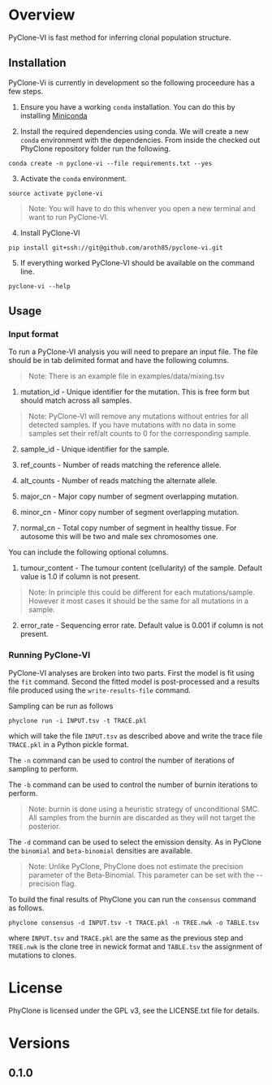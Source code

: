 # Overview

PyClone-VI is fast method for inferring clonal population structure.


## Installation

PyClone-Vi is currently in development so the following proceedure has a few steps.

1. Ensure you have a working `conda` installation.
You can do this by installing [Miniconda](https://conda.io/miniconda.html)

2. Install the required dependencies using conda.
We will create a new `conda` environment with the dependencies.
From inside the checked out PhyClone repository folder run the following.
```
conda create -n pyclone-vi --file requirements.txt --yes
```

3. Activate the `conda` environment.
```
source activate pyclone-vi
```
> Note: You will have to do this whenver you open a new terminal and want to run PyClone-VI. 

4. Install PyClone-VI

```
pip install git+ssh://git@github.com/aroth85/pyclone-vi.git
```

5. If everything worked PyClone-VI should be available on the command line.
```
pyclone-vi --help
```

## Usage

### Input format

To run a PyClone-VI analysis you will need to prepare an input file.
The file should be in tab delimited format and have the following columns.
> Note: There is an example file in examples/data/mixing.tsv

1. mutation_id - Unique identifier for the mutation. 
This is free form but should match across all samples.
> Note: PyClone-VI will remove any mutations without entries for all detected samples.
If you have mutations with no data in some samples set their ref/alt counts to 0 for the corresponding sample.

2. sample_id - Unique identifier for the sample.

3. ref_counts - Number of reads matching the reference allele.

4. alt_counts - Number of reads matching the alternate allele.

5. major_cn - Major copy number of segment overlapping mutation.

6. minor_cn - Minor copy number of segment overlapping mutation.

7. normal_cn - Total copy number of segment in healthy tissue.
For autosome this will be two and male sex chromosomes one.

You can include the following optional columns.

1. tumour_content - The tumour content (cellularity) of the sample.
Default value is 1.0 if column is not present. 
> Note: In principle this could be different for each mutations/sample.
However it most cases it should be the same for all mutations in a sample.

2. error_rate - Sequencing error rate.
Default value is 0.001 if column is not present. 

### Running PyClone-VI

PyClone-VI analyses are broken into two parts.
First the model is fit using the `fit` command.
Second the fitted model is post-processed and a results file produced using the `write-results-file` command.

Sampling can be run as follows
```
phyclone run -i INPUT.tsv -t TRACE.pkl 
``` 
which will take the file `INPUT.tsv` as described above and write the trace file `TRACE.pkl` in a Python pickle format.

The `-n` command can be used to control the number of iterations of sampling to perform.

The `-b` command can be used to control the number of burnin iterations to perform.
> Note: burnin is done using a heuristic strategy of unconditional SMC.
All samples from the burnin are discarded as they will not target the posterior.

The `-d` command can be used to select the emission density.
As in PyClone the `binomial` and `beta-binomial` densities are available.
> Note: Unlike PyClone, PhyClone does not estimate the precision parameter of the Beta-Binomial.
This parameter can be set with the --precision flag.

To build the final results of PhyClone you can run the `consensus` command as follows.
```
phyclone consensus -d INPUT.tsv -t TRACE.pkl -n TREE.nwk -o TABLE.tsv
``` 
where `INPUT.tsv` and `TRACE.pkl` are the same as the previous step and `TREE.nwk` is the clone tree in newick format and `TABLE.tsv` the assignment of mutations to clones.

# License

PhyClone is licensed under the GPL v3, see the LICENSE.txt file for details.

# Versions

## 0.1.0

